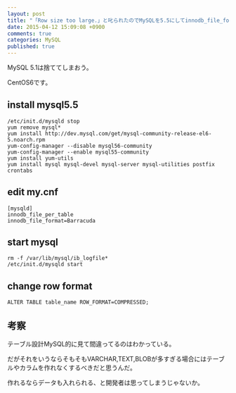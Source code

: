 ```yaml
---
layout: post
title: "「Row size too large.」と叱られたのでMySQLを5.5にしてinnodb_file_format=Barracudaにして逃げた"
date: 2015-04-12 15:09:08 +0900 
comments: true
categories: MySQL
published: true
---
```


MySQL 5.1は捨ててしまおう。

CentOS6です。

## install mysql5.5

```
/etc/init.d/mysqld stop
yum remove mysql*
yum install http://dev.mysql.com/get/mysql-community-release-el6-5.noarch.rpm
yum-config-manager --disable mysql56-community
yum-config-manager --enable mysql55-community
yum install yum-utils
yum install mysql mysql-devel mysql-server mysql-utilities postfix crontabs
```

## edit my.cnf

```
[mysqld]
innodb_file_per_table
innodb_file_format=Barracuda
```

## start mysql

```
rm -f /var/lib/mysql/ib_logfile*
/etc/init.d/mysqld start
```

## change row format

```
ALTER TABLE table_name ROW_FORMAT=COMPRESSED;
```

## 考察

テーブル設計MySQL的に見て間違ってるのはわかっている。

だがそれをいうならそもそもVARCHAR,TEXT,BLOBが多すぎる場合にはテーブルやカラムを作れなくするべきだと思うんだ。

作れるならデータも入れられる、と開発者は思ってしまうじゃないか。
